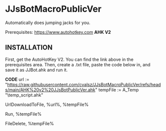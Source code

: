 # JJsBotMacroPublicVer
Automatically does jumping jacks for you.

Prerequisites:
https://www.autohotkey.com **AHK V2**

## INSTALLATION

First, get the AutoHotKey V2. You can find the link above in the prerequisites area. Then, create a .txt file, paste the code below in, and save it as JJBot.ahk and run it.

**CODE**
url := "https://raw.githubusercontent.com/cvalsz/JJsBotMacroPublicVer/refs/heads/main/AHK%20v2%20JJsBotPublicVer.ahk"
tempFile := A_Temp "\temp_script.ahk"

UrlDownloadToFile, %url%, %tempFile%

Run, %tempFile%

FileDelete, %tempFile%
